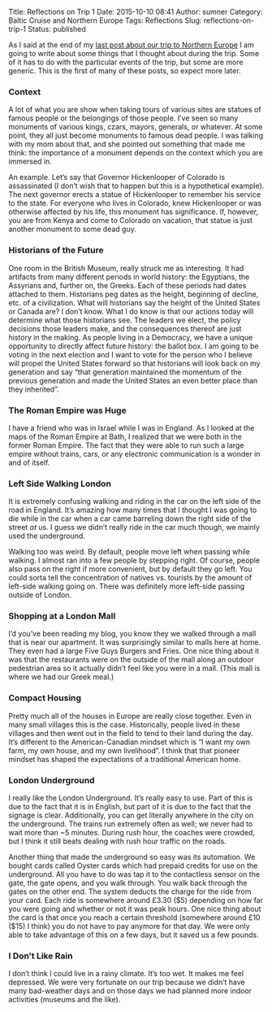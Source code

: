 Title: Reflections on Trip 1
Date: 2015-10-10 08:41
Author: sumner
Category: Baltic Cruise and Northern Europe
Tags: Reflections
Slug: reflections-on-trip-1
Status: published

As I said at the end of my [last post about our trip to Northern
Europe](https://sumnerevans.wordpress.com/2015/08/23/8-22-2015-reykjavik-iceland-to-denver-colorado/)
I am going to write about some things that I thought about during the
trip. Some of it has to do with the particular events of the trip, but
some are more generic. This is the first of many of these posts, so
expect more later.

### Context

A lot of what you are show when taking tours of various sites are
statues of famous people or the belongings of those people. I’ve seen so
many monuments of various kings, czars, mayors, generals, or whatever.
At some point, they all just become monuments to famous dead people. I
was talking with my mom about that, and she pointed out something that
made me think: the importance of a monument depends on the context which
you are immersed in.

An example. Let’s say that Governor Hickenlooper of Colorado is
assassinated (I don’t wish that to happen but this is a hypothetical
example). The next governor erects a statue of Hickenlooper to remember
his service to the state. For everyone who lives in Colorado, knew
Hickenlooper or was otherwise affected by his life, this monument has
significance. If, however, you are from Kenya and come to Colorado on
vacation, that statue is just another monument to some dead guy.

### Historians of the Future

One room in the British Museum, really struck me as interesting. It had
artifacts from many different periods in world history: the Egyptians,
the Assyrians and, further on, the Greeks. Each of these periods had
dates attached to them. Historians peg dates as the height, beginning of
decline, etc. of a civilization. What will historians say the height of
the United States or Canada are? I don’t know. What I do know is that
our actions today will determine what those historians see. The leaders
we elect, the policy decisions those leaders make, and the consequences
thereof are just history in the making. As people living in a Democracy,
we have a unique opportunity to directly affect future history: the
ballot box. I am going to be voting in the next election and I want to
vote for the person who I believe will propel the United States forward
so that historians will look back on my generation and say “that
generation maintained the momentum of the previous generation and made
the United States an even better place than they inherited”.

### The Roman Empire was Huge

I have a friend who was in Israel while I was in England. As I looked at
the maps of the Roman Empire at Bath, I realized that we were both in
the former Roman Empire. The fact that they were able to run such a
large empire without trains, cars, or any electronic communication is a
wonder in and of itself.

### Left Side Walking London

It is extremely confusing walking and riding in the car on the left side
of the road in England. It’s amazing how many times that I thought I was
going to die while in the car when a car came barreling down the right
side of the street *at* us. I guess we didn’t really ride in the car
much though, we mainly used the underground.

Walking too was weird. By default, people move left when passing while
walking. I almost ran into a few people by stepping right. Of course,
people also pass on the right if more convenient, but by default they go
left. You could sorta tell the concentration of natives vs. tourists by
the amount of left-side walking going on. There was definitely more
left-side passing outside of London.

### Shopping at a London Mall

I’d you’ve been reading my blog, you know they we walked through a mall
that is near our apartment. It was surprisingly similar to malls here at
home. They even had a large Five Guys Burgers and Fries. One nice thing
about it was that the restaurants were on the outside of the mall along
an outdoor pedestrian area so it actually didn’t feel like you were in a
mall. (This mall is where we had our Greek meal.)

### Compact Housing

Pretty much all of the houses in Europe are really close together. Even
in many small villages this is the case. Historically, people lived in
these villages and then went out in the field to tend to their land
during the day. It’s different to the American-Canadian mindset which is
“I want my own farm, my own house, and my own livelihood”. I think that
that pioneer mindset has shaped the expectations of a traditional
American home.

### London Underground

I really like the London Underground. It’s really easy to use. Part of
this is due to the fact that it is in English, but part of it is due to
the fact that the signage is clear. Additionally, you can get literally
anywhere in the city on the underground. The trains run extremely often
as well; we never had to wait more than \~5 minutes. During rush hour,
the coaches were crowded, but I think it still beats dealing with rush
hour traffic on the roads.

Another thing that made the underground so easy was its automation. We
bought cards called Oyster cards which had prepaid credits for use on
the underground. All you have to do was tap it to the contactless sensor
on the gate, the gate opens, and you walk through. You walk back through
the gates on the other end. The system deducts the charge for the ride
from your card. Each ride is somewhere around £3.30 (\$5) depending on
how far you were going and whether or not it was peak hours. One nice
thing about the card is that once you reach a certain threshold
(somewhere around £10 (\$15) I think) you do not have to pay anymore for
that day. We were only able to take advantage of this on a few days, but
it saved us a few pounds.

### I Don’t Like Rain

I don’t think I could live in a rainy climate. It’s too wet. It makes me
feel depressed. We were very fortunate on our trip because we didn’t
have many bad-weather days and on those days we had planned more indoor
activities (museums and the like).

